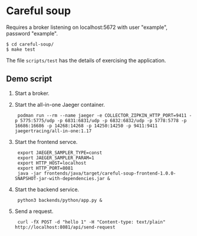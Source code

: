 # Careful soup

Requires a broker listening on localhost:5672 with user "example", password "example".

    $ cd careful-soup/
    $ make test

The file `scripts/test` has the details of exercising the application.

## Demo script

1. Start a broker.

2. Start the all-in-one Jaeger container.

        podman run --rm --name jaeger -e COLLECTOR_ZIPKIN_HTTP_PORT=9411 -p 5775:5775/udp -p 6831:6831/udp -p 6832:6832/udp -p 5778:5778 -p 16686:16686 -p 14268:14268 -p 14250:14250 -p 9411:9411 jaegertracing/all-in-one:1.17

3. Start the frontend servce.

        export JAEGER_SAMPLER_TYPE=const
        export JAEGER_SAMPLER_PARAM=1
        export HTTP_HOST=localhost
        export HTTP_PORT=8081
        java -jar frontends/java/target/careful-soup-frontend-1.0.0-SNAPSHOT-jar-with-dependencies.jar &

4. Start the backend service.

        python3 backends/python/app.py &

5. Send a request.

        curl -fX POST -d "hello 1" -H "Content-type: text/plain" http://localhost:8081/api/send-request
